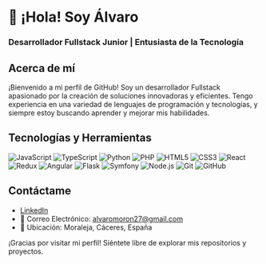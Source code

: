 # 👋 ¡Hola! Soy Álvaro

### Desarrollador Fullstack Junior | Entusiasta de la Tecnología



## Acerca de mí

¡Bienvenido a mi perfil de GitHub! Soy un desarrollador Fullstack apasionado por la creación de soluciones innovadoras y eficientes. Tengo experiencia en una variedad de lenguajes de programación y tecnologías, y siempre estoy buscando aprender y mejorar mis habilidades.



## Tecnologías y Herramientas

![JavaScript](https://img.shields.io/static/v1?label=&message=JavaScript&color=000000&logo=JavaScript)
![TypeScript](https://img.shields.io/static/v1?label=&message=TypeScript&color=000000&logo=TypeScript)
![Python](https://img.shields.io/static/v1?label=&message=Python&color=000000&logo=Python)
![PHP](https://img.shields.io/static/v1?label=&message=PHP&color=000000&logo=PHP)
![HTML5](https://img.shields.io/static/v1?label=&message=HTML5&color=000000&logo=HTML5)
![CSS3](https://img.shields.io/static/v1?label=&message=CSS3&color=000000&logo=CSS3)
![React](https://img.shields.io/static/v1?label=&message=React&color=000000&logo=React)
![Redux](https://img.shields.io/static/v1?label=&message=Redux&color=000000&logo=Redux)
![Angular](https://img.shields.io/static/v1?label=&message=Angular&color=000000&logo=Angular)
![Flask](https://img.shields.io/static/v1?label=&message=Flask&color=000000&logo=Flask)
![Symfony](https://img.shields.io/static/v1?label=&message=Symfony&color=000000&logo=Symfony)
![Node.js](https://img.shields.io/static/v1?label=&message=Node.js&color=000000&logo=Node.js)
![Git](https://img.shields.io/static/v1?label=&message=Git&color=000000&logo=Git)
![GitHub](https://img.shields.io/static/v1?label=&message=GitHub&color=000000&logo=GitHub)



## Contáctame

- [LinkedIn](https://www.linkedin.com/in/alvaro-mor%C3%B3n-gonz%C3%A1lez-a232a9168/)
- 📩 Correo Electrónico: alvaromoron27@gmail.com
- 📍 Ubicación: Moraleja, Cáceres, España


¡Gracias por visitar mi perfil! Siéntete libre de explorar mis repositorios y proyectos.
